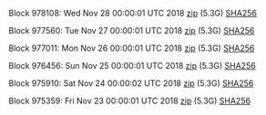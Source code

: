 Block 978108: Wed Nov 28 00:00:01 UTC 2018 [zip](https://dash-bootstrap.ams3.digitaloceanspaces.com/mainnet/2018-11-28/bootstrap.dat.zip) (5.3G) [SHA256](https://dash-bootstrap.ams3.digitaloceanspaces.com/mainnet/2018-11-28/sha256.txt)

Block 977560: Tue Nov 27 00:00:01 UTC 2018 [zip](https://dash-bootstrap.ams3.digitaloceanspaces.com/mainnet/2018-11-27/bootstrap.dat.zip) (5.3G) [SHA256](https://dash-bootstrap.ams3.digitaloceanspaces.com/mainnet/2018-11-27/sha256.txt)

Block 977011: Mon Nov 26 00:00:01 UTC 2018 [zip](https://dash-bootstrap.ams3.digitaloceanspaces.com/mainnet/2018-11-26/bootstrap.dat.zip) (5.3G) [SHA256](https://dash-bootstrap.ams3.digitaloceanspaces.com/mainnet/2018-11-26/sha256.txt)

Block 976456: Sun Nov 25 00:00:01 UTC 2018 [zip](https://dash-bootstrap.ams3.digitaloceanspaces.com/mainnet/2018-11-25/bootstrap.dat.zip) (5.3G) [SHA256](https://dash-bootstrap.ams3.digitaloceanspaces.com/mainnet/2018-11-25/sha256.txt)

Block 975910: Sat Nov 24 00:00:02 UTC 2018 [zip](https://dash-bootstrap.ams3.digitaloceanspaces.com/mainnet/2018-11-24/bootstrap.dat.zip) (5.3G) [SHA256](https://dash-bootstrap.ams3.digitaloceanspaces.com/mainnet/2018-11-24/sha256.txt)

Block 975359: Fri Nov 23 00:00:01 UTC 2018 [zip](https://dash-bootstrap.ams3.digitaloceanspaces.com/mainnet/2018-11-23/bootstrap.dat.zip) (5.3G) [SHA256](https://dash-bootstrap.ams3.digitaloceanspaces.com/mainnet/2018-11-23/sha256.txt)
